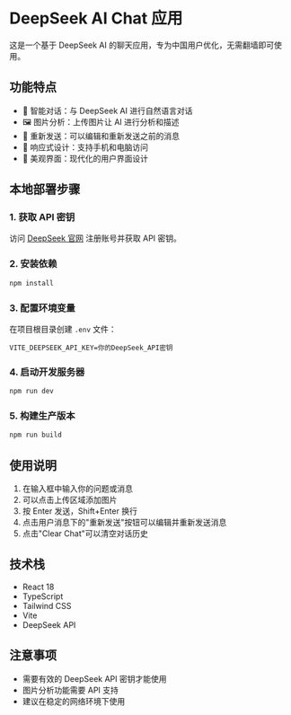 # DeepSeek AI Chat 应用

这是一个基于 DeepSeek AI 的聊天应用，专为中国用户优化，无需翻墙即可使用。

## 功能特点

- 💬 智能对话：与 DeepSeek AI 进行自然语言对话
- 🖼️ 图片分析：上传图片让 AI 进行分析和描述
- 🔄 重新发送：可以编辑和重新发送之前的消息
- 📱 响应式设计：支持手机和电脑访问
- 🎨 美观界面：现代化的用户界面设计

## 本地部署步骤

### 1. 获取 API 密钥

访问 [DeepSeek 官网](https://platform.deepseek.com/) 注册账号并获取 API 密钥。

### 2. 安装依赖

```bash
npm install
```

### 3. 配置环境变量

在项目根目录创建 `.env` 文件：

```
VITE_DEEPSEEK_API_KEY=你的DeepSeek_API密钥
```

### 4. 启动开发服务器

```bash
npm run dev
```

### 5. 构建生产版本

```bash
npm run build
```

## 使用说明

1. 在输入框中输入你的问题或消息
2. 可以点击上传区域添加图片
3. 按 Enter 发送，Shift+Enter 换行
4. 点击用户消息下的"重新发送"按钮可以编辑并重新发送消息
5. 点击"Clear Chat"可以清空对话历史

## 技术栈

- React 18
- TypeScript
- Tailwind CSS
- Vite
- DeepSeek API

## 注意事项

- 需要有效的 DeepSeek API 密钥才能使用
- 图片分析功能需要 API 支持
- 建议在稳定的网络环境下使用